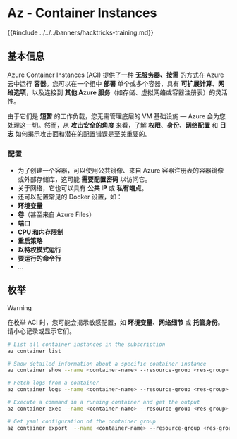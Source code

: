# Az - Container Instances

{{#include ../../../banners/hacktricks-training.md}}

## 基本信息

Azure Container Instances (ACI) 提供了一种 **无服务器、按需** 的方式在 Azure 云中运行 **容器**。您可以在一个组中 **部署** 单个或多个容器，具有 **可扩展计算**、**网络选项**，以及连接到 **其他 Azure 服务**（如存储、虚拟网络或容器注册表）的灵活性。

由于它们是 **短暂** 的工作负载，您无需管理底层的 VM 基础设施 — Azure 会为您处理这一切。然而，从 **攻击安全的角度** 来看，了解 **权限**、**身份**、**网络配置** 和 **日志** 如何揭示攻击面和潜在的配置错误是至关重要的。

### 配置

- 为了创建一个容器，可以使用公共镜像、来自 Azure 容器注册表的容器镜像或外部存储库，这可能 **需要配置密码** 以访问它。
- 关于网络，它也可以具有 **公共 IP** 或 **私有端点**。
- 还可以配置常见的 Docker 设置，如：
- **环境变量**
- **卷**（甚至来自 Azure Files）
- **端口**
- **CPU 和内存限制**
- **重启策略**
- **以特权模式运行**
- **要运行的命令行**
- ...

## 枚举

> [!WARNING]
> 在枚举 ACI 时，您可能会揭示敏感配置，如 **环境变量**、**网络细节** 或 **托管身份**。请小心记录或显示它们。
```bash
# List all container instances in the subscription
az container list

# Show detailed information about a specific container instance
az container show --name <container-name> --resource-group <res-group>

# Fetch logs from a container
az container logs --name <container-name> --resource-group <res-group>

# Execute a command in a running container and get the output
az container exec --name <container-name> --resource-group <res-group> --exec-command "ls"

# Get yaml configuration of the container group
az container export  --name <container-name> --resource-group <res-group>
```

